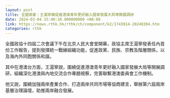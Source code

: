 ```yaml
---
layout: post
title: 全國兩會｜王滬寧稱促進港澳青年更好融入國家發展大局等開展調研
date: 2024-03-04 15:40:10.000000000 +08:00
link: https://news.rthk.hk/rthk/ch/component/k2/1743014-20240304.htm
categories: rthk
---
```


全國政協十四屆二次會議下午在北京人民大會堂開幕，政協主席王滬寧發表任內首份工作報告，提到發揮統一戰線組織功能，促進政黨、民族、宗教及階層關係，以及海內外同胞關係和諧。

其中在港澳台方面，王滬寧說，圍繞促進港澳青年更好融入國家發展大局等開展調研，組織深化港澳與內地交流合作專題視察，完善聯繫港澳委員會工作機制。

他又說，圍繞加強兩岸產業合作、打造兩岸共同市場等協商建言，舉辦第六屆兩岸基層治理論壇，助推兩岸融合發展。
